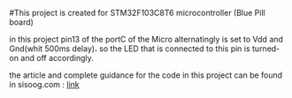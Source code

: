 #This project is created for STM32F103C8T6 microcontroller (Blue Pill board)

in this project pin13 of the portC of the Micro alternatingly is set to Vdd and Gnd(whit 500ms delay)، so the LED that is connected to this pin is turned-on and off accordingly.

the article and complete guidance for the code in this project can be found in sisoog.com : [link](https://sisoog.com/2020/08/%D8%A2%D9%85%D9%88%D8%B2%D8%B4-stm32-%D8%A8%D8%A7-%D8%AA%D9%88%D8%A7%D8%A8%D8%B9-ll-%D9%82%D8%B3%D9%85%D8%AA-%D8%B3%D9%88%D9%85-stm32cubemx-%D9%88-keil/)
